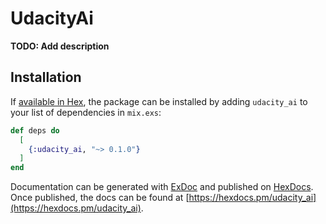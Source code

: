 # UdacityAi

**TODO: Add description**

## Installation

If [available in Hex](https://hex.pm/docs/publish), the package can be installed
by adding `udacity_ai` to your list of dependencies in `mix.exs`:

```elixir
def deps do
  [
    {:udacity_ai, "~> 0.1.0"}
  ]
end
```

Documentation can be generated with [ExDoc](https://github.com/elixir-lang/ex_doc)
and published on [HexDocs](https://hexdocs.pm). Once published, the docs can
be found at [https://hexdocs.pm/udacity_ai](https://hexdocs.pm/udacity_ai).

